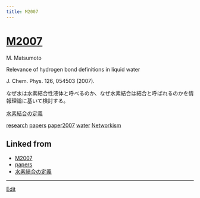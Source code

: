 ```yaml
---
title: M2007
---
```

# [M2007](/M2007)

M. Matsumoto

Relevance of hydrogen bond definitions in liquid water

J. Chem. Phys. 126, 054503 (2007).



なぜ水は水素結合性液体と呼べるのか、なぜ水素結合は結合と呼ばれるのかを情報理論に基いて検討する。

[水素結合の定義](/水素結合の定義)

[research](/research) [papers](/papers) [paper2007](/paper2007) [water](/water) [Networkism](/Networkism)



## Linked from

* [M2007](/M2007)
* [papers](/papers)
* [水素結合の定義](/水素結合の定義)


----
[Edit](https://github.com/vitroid/vitroid.github.io/edit/master/MD/M2007.md)
